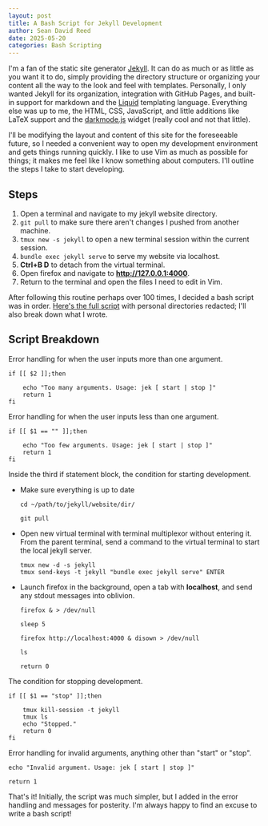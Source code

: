 ```yaml
---
layout: post
title: A Bash Script for Jekyll Development
author: Sean David Reed
date: 2025-05-20
categories: Bash Scripting
---
```


I'm a fan of the static site generator [Jekyll](https://jekyllrb.com). It can do as much or as little as you want it to do, simply providing the directory structure or organizing your content all the way to the look and feel with templates. Personally, I only wanted Jekyll for its organization, integration with GitHub Pages, and built-in support for markdown and the [Liquid](https://shopify.github.io/liquid/) templating language. Everything else was up to me, the HTML, CSS, JavaScript, and little additions like LaTeX support and the [darkmode.js](https://darkmodejs.learn.uno/) widget (really cool and not that little).

I'll be modifying the layout and content of this site for the foreseeable future, so I needed a convenient way to open my development environment and gets things running quickly. I like to use Vim as much as possible for things; it makes me feel like I know something about computers. I'll outline the steps I take to start developing.

## Steps

1. Open a terminal and navigate to my jekyll website directory.
2. `git pull` to make sure there aren't changes I pushed from another machine.
3. `tmux new -s jekyll` to open a new terminal session within the current session.
4. `bundle exec jekyll serve` to serve my website via localhost.
5. **Ctrl+B D** to detach from the virtual terminal.
6. Open firefox and navigate to **http://127.0.0.1:4000**.
7. Return to the terminal and open the files I need to edit in Vim.

After following this routine perhaps over 100 times, I decided a bash script was in order. [Here's the full script](/files/bash_scripts/jekky.sh) with personal directories redacted; I'll also break down what I wrote.

## Script Breakdown

Error handling for when the user inputs more than one argument.

```
if [[ $2 ]];then

	echo "Too many arguments. Usage: jek [ start | stop ]"
	return 1
fi
```

Error handling for when the user inputs less than one argument.

```
if [[ $1 == "" ]];then

	echo "Too few arguments. Usage: jek [ start | stop ]"
	return 1
fi
```

Inside the third if statement block, the condition for starting development.

- Make sure everything is up to date

    ```
    cd ~/path/to/jekyll/website/dir/

    git pull
    ```

- Open new virtual terminal with terminal multiplexor without entering it. From the parent terminal, send a command to the virtual terminal to start the local jekyll server.

    ```
    tmux new -d -s jekyll
    tmux send-keys -t jekyll "bundle exec jekyll serve" ENTER
    ```

- Launch firefox in the background, open a tab with **localhost**, and send any stdout messages into oblivion.

    ```
    firefox & > /dev/null

    sleep 5

    firefox http://localhost:4000 & disown > /dev/null

    ls

    return 0
    ```

The condition for stopping development.

```
if [[ $1 == "stop" ]];then
	
	tmux kill-session -t jekyll
	tmux ls
	echo "Stopped."
	return 0
fi
```

Error handling for invalid arguments, anything other than "start" or "stop".

```
echo "Invalid argument. Usage: jek [ start | stop ]"

return 1
```

That's it! Initially, the script was much simpler, but I added in the error handling and messages for posterity. I'm always happy to find an excuse to write a bash script!
